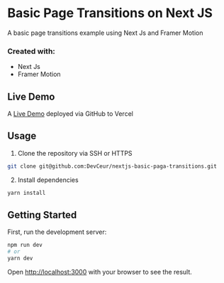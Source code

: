 # Basic Page Transitions on Next JS

A basic page transitions example using Next Js and Framer Motion

### Created with:

- Next Js
- Framer Motion

## Live Demo

A [Live Demo](https://pip.pypa.io/en/stable/) deployed via GitHub to Vercel

## Usage

1. Clone the repository via SSH or HTTPS

```bash
git clone git@github.com:DevCeur/nextjs-basic-paga-transitions.git
```

2. Install dependencies

```bash
yarn install
```

## Getting Started

First, run the development server:

```bash
npm run dev
# or
yarn dev
```

Open [http://localhost:3000](http://localhost:3000) with your browser to see the result.
